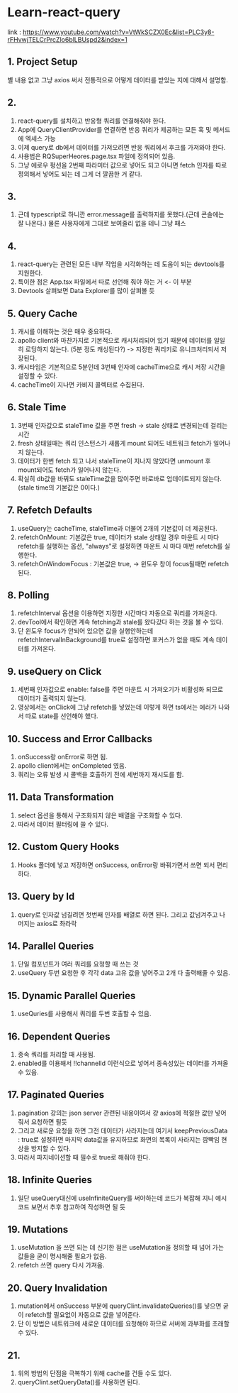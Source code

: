 # Learn-react-query 

link : https://www.youtube.com/watch?v=VtWkSCZX0Ec&list=PLC3y8-rFHvwjTELCrPrcZlo6blLBUspd2&index=1

## 1. Project Setup 
별 내용 없고 그냥 axios 써서 전통적으로 어떻게 데이터를 받았는 지에 대해서 설명함. 

## 2. 
1) react-query를 설치하고 반응형 쿼리를 연결해줘야 한다. 
2) App에 QueryClientProvider를 연결하면 반응 쿼리가 제공하는 모든 훅 및 메서드에 엑세스 가능 
3) 이제 query로 db에서 데이터를 가져오려면 반응 쿼리에서 후크를 가져와야 한다. 
4) 사용법은 RQSuperHeores.page.tsx 파일에 정의되어 있음. 
5) 그냥 에로우 펑션을 2번째 파라미터 값으로 넣어도 되고 아니면 fetch 인자를 따로 정의해서 넣어도 되는 데 그게 더 깔끔한 거 같다. 

## 3. 
1) 근데 typescript로 하니깐 error.message를 출력하지를 못했다.(근데 콘솔에는 잘 나온다.) 물론 사용자에게 그대로 보여줄리 없을 테니 그냥 패스 

## 4. 
1) react-query는 관련된 모든 내부 작업을 시각화하는 데 도움이 되는 devtools를 지원한다. 
2) 특이한 점은 App.tsx 파일에서 따로 선언해 줘야 하는 거 <ReactQueryDevtools> <- 이 부분 
3) Devtools 살펴보면 Data Explorer를 많이 살펴볼 듯 

## 5. Query Cache
1) 캐시를 이해하는 것은 매우 중요하다. 
2) apollo client와 마찬가지로 기본적으로 캐시처리되어 있기 때문에 데이터를 일일히 로딩하지 않는다. (5분 정도 캐싱된다?) -> 지정한 쿼리키로 유니크처리되서 저장된다. 
3) 캐시타임은 기본적으로 5분인데 3번째 인자에 cacheTime으로 캐시 저장 시간을 설정할 수 있다. 
4) cacheTime이 지나면 카비지 콜렉터로 수집된다. 

## 6. Stale Time
1) 3번째 인자값으로 staleTime 값을 주면 fresh -> stale 상태로 변경되는데 걸리는 시간 
2) fresh 상태일때는 쿼리 인스턴스가 새롭게 mount 되어도 네트워크 fetch가 일어나지 않는다. 
3) 데이터가 한번 fetch 되고 나서 staleTime이 지나지 않았다면 unmount 후 mount되어도 fetch가 일어나지 않는다. 
4) 확실히 db값을 바꿔도 staleTime값을 많이주면 바로바로 업데이트되지 않는다. (stale time의 기본값은 0이다.)

## 7. Refetch Defaults
1) useQuery는 cacheTime, staleTime과 더불어 2개의 기본값이 더 제공된다.
2) refetchOnMount: 기본값은 true, 데이터가 stale 상태일 경우 마운트 시 마다 refetch를 실행하는 옵션, "always"로 설정하면 마운트 시 마다 매번 refetch를 실행한다. 
3) refetchOnWindowFocus : 기본값은 true, -> 윈도우 창이 focus될때면 refetch된다. 

## 8. Polling 
1) refetchInterval 옵션을 이용하면 지정한 시간마다 자동으로 쿼리를 가져온다. 
2) devTool에서 확인하면 계속 fetching과 stale를 왔다갔다 하는 것을 볼 수 있다. 
3) 단 윈도우 focus가 안되어 있으면 값을 실행안하는데 refetchIntervalInBackground를 true로 설정하면 포커스가 없을 때도 계속 데이터를 가져온다. 

## 9. useQuery on Click 
1) 세번째 인자값으로 enable: false를 주면 마운트 시 가져오기가 비활성화 되므로 데이터가 출력되지 않는다. 
2) 영상에서는 onClick에 그냥 refetch를 넣었는데 이렇게 하면 ts에서는 에러가 나와서 따로 state를 선언해야 했다. 

## 10. Success and Error Callbacks 
1) onSuccess랑 onError로 하면 됨. 
2) apollo client에서는 onCompleted 였음. 
3) 쿼리는 오류 발생 시 콜백을 호출하기 전에 세번까지 재시도를 함. 

## 11. Data Transformation 
1) select 옵션을 통해서 구조화되지 않은 배열을 구조화할 수 있다. 
2) 따라서 데이터 필터링에 쓸 수 있다. 

## 12. Custom Query Hooks 
1) Hooks 폴더에 넣고 저장하면 onSuccess, onError랑 바꿔가면서 쓰면 되서 편리하다. 

## 13. Query by Id 
1) query로 인자값 넘길려면 첫번째 인자를 배열로 하면 된다. 그리고 값넘겨주고 나머지는 axios로 촤라락

## 14. Parallel Queries 
1) 단일 컴포넌트가 여러 쿼리를 요청할 때 쓰는 것 
2) useQuery 두번 요청한 후 각각 data 고유 값을 넣어주고 2개 다 출력해줄 수 있음. 

## 15. Dynamic Parallel Queries 
1) useQuries를 사용해서 쿼리를 두번 호출할 수 있음.

## 16. Dependent Queries 
1) 종속 쿼리를 처리할 때 사용됨. 
2) enabled를 이용해서 !!channelId 이런식으로 넣어서 종속성있는 데이터를 가져올 수 있음. 


## 17. Paginated Queries 
1) pagination 강의는 json server 관련된 내용이여서 걍 axios에 적절한 값만 넣어줘서 요청하면 될듯 
2) 그리고 새로운 요청을 하면 그전 데이터가 사라지는데 여기서 keepPreviousData : true로 설정하면 마지막 data값을 유지하므로 화면의 목록이 사라지는 깜빡임 현상을 방지할 수 있다. 
3) 따라서 파지네이션할 때 필수로 true로 해줘야 한다. 

## 18. Infinite Queries 
1) 일단 useQuery대신에 useInfiniteQuery를 써야하는데 코드가 복잡해 지니 예시 코드 보면서 추후 참고하여 작성하면 될 듯 

## 19. Mutations 
1) useMutation 을 쓰면 되는 데 신기한 점은 useMutation을 정의할 때 넘어 가는 값들을 굳이 명시해줄 필요가 없음. 
2) refetch 쓰면 query 다시 가져옴.

## 20. Query Invalidation 
1) mutation에서 onSuccess 부분에 queryClint.invalidateQueries()를 넣으면 굳이 refetch할 필요없이 자동으로 값을 넣어준다.
2) 단 이 방법은 네트워크에 새로운 데이터를 요청해야 하므로 서버에 과부화를 초래할 수 있다. 
## 21. 
1) 위의 방법의 단점을 극복하기 위해 cache를 건들 수도 있다. 
2) queryClint.setQueryData()를 사용하면 된다.